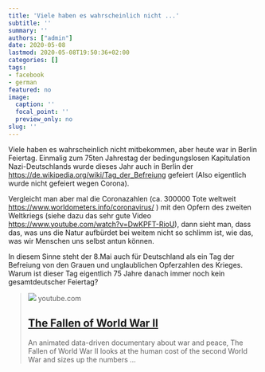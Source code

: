 ```yaml
---
title: 'Viele haben es wahrscheinlich nicht ...'
subtitle: ''
summary: ''
authors: ["admin"]
date: 2020-05-08
lastmod: 2020-05-08T19:50:36+02:00
categories: []
tags:
- facebook
- german
featured: no
image:
  caption: ''
  focal_point: ''
  preview_only: no
slug: ''
---
```

Viele haben es wahrscheinlich nicht mitbekommen, aber heute war in Berlin Feiertag. Einmalig zum 75ten Jahrestag der bedingungslosen Kapitulation Nazi-Deutschlands wurde dieses Jahr auch in Berlin der https://de.wikipedia.org/wiki/Tag_der_Befreiung gefeiert (Also eigentlich wurde nicht gefeiert wegen Corona). 

Vergleicht man aber mal die Coronazahlen (ca. 300000 Tote weltweit https://www.worldometers.info/coronavirus/ ) mit den Opfern des zweiten Weltkriegs (siehe dazu das sehr gute Video  https://www.youtube.com/watch?v=DwKPFT-RioU), dann sieht man, dass das, was uns die Natur aufbürdet bei weitem nicht so schlimm ist, wie das, was wir Menschen uns selbst antun können. 

In diesem Sinne steht der 8.Mai auch für Deutschland als ein Tag der Befreiung von den Grauen und unglaublichen Opferzahlen des Krieges. Warum ist dieser Tag eigentlich 75 Jahre danach immer noch kein gesamtdeutscher Feiertag?
> [![](https://i.ytimg.com/vi/DwKPFT-RioU/maxresdefault.jpg)](https://www.youtube.com/watch?v=DwKPFT-RioU)
> youtube.com
> ## [The Fallen of World War II](https://www.youtube.com/watch?v=DwKPFT-RioU)
>
>An animated data-driven documentary about war and peace, The Fallen of World War II looks at the human cost of the second World War and sizes up the numbers ...


